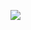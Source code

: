 ![](https://github-readme-stats.vercel.app/api?username=shencangsheng&show_icons=true&theme=highcontrast)
